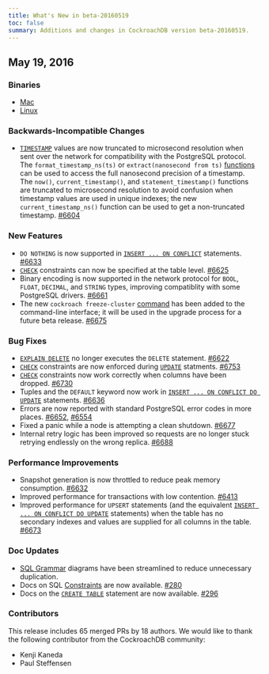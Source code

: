 ```yaml
---
title: What's New in beta-20160519
toc: false
summary: Additions and changes in CockroachDB version beta-20160519.
---
```


## May 19, 2016

### Binaries

- [Mac](https://d3a3ys8r4slo6p.cloudfront.net/cockroach-beta-20160519.darwin-10.9-amd64.tgz)
- [Linux](https://d3a3ys8r4slo6p.cloudfront.net/cockroach-beta-20160519.linux-amd64.tgz)
 
### Backwards-Incompatible Changes

- [`TIMESTAMP`](timestamp.html) values are now truncated to microsecond resolution when sent over the network for compatibility with the PostgreSQL protocol. The `format_timestamp_ns(ts)` or `extract(nanosecond from ts)` [functions](functions-and-operators.html) can be used to access the full nanosecond precision of a timestamp. The `now()`, `current_timestamp()`, and `statement_timestamp()` functions are truncated to microsecond resolution to avoid confusion when timestamp values are used in unique indexes; the new `current_timestamp_ns()` function can be used to get a non-truncated timestamp. [#6604](https://github.com/cockroachdb/cockroach/pull/6604)

### New Features

- `DO NOTHING` is now supported in [`INSERT ... ON CONFLICT`](insert.html) statements. [#6633](https://github.com/cockroachdb/cockroach/pull/6633)
- [`CHECK`](constraints.html#check) constraints can now be specified at the table level. [#6625](https://github.com/cockroachdb/cockroach/pull/6625)
- Binary encoding is now supported in the network protocol for `BOOL`, `FLOAT`, `DECIMAL`, and `STRING` types, improving compatiblity with some PostgreSQL drivers. [#6661](https://github.com/cockroachdb/cockroach/pull/6661)
- The new `cockroach freeze-cluster` [command](cockroach-commands.html) has been added to the command-line interface; it will be used in the upgrade process for a future beta release. [#6675](https://github.com/cockroachdb/cockroach/pull/6675)

### Bug Fixes

- [`EXPLAIN DELETE`](explain.html) no longer executes the `DELETE` statement. [#6622](https://github.com/cockroachdb/cockroach/pull/6622)
- [`CHECK`](constraints.html#check) constraints are now enforced during [`UPDATE`](update.html) statments. [#6753](https://github.com/cockroachdb/cockroach/pull/6753)
- [`CHECK`](constraints.html#check) constraints now work correctly when columns have been dropped. [#6730](https://github.com/cockroachdb/cockroach/pull/6730)
- Tuples and the `DEFAULT` keyword now work in [`INSERT ... ON CONFLICT DO UPDATE`](insert.html) statements. [#6636](https://github.com/cockroachdb/cockroach/pull/6636)
- Errors are now reported with standard PostgreSQL error codes in more places. [#6652](https://github.com/cockroachdb/cockroach/pull/6652), [#6554](https://github.com/cockroachdb/cockroach/pull/6554)
- Fixed a panic while a node is attempting a clean shutdown. [#6677](https://github.com/cockroachdb/cockroach/pull/6677)
- Internal retry logic has been improved so requests are no longer stuck retrying endlessly on the wrong replica. [#6688](https://github.com/cockroachdb/cockroach/pull/6688)

### Performance Improvements

- Snapshot generation is now throttled to reduce peak memory consumption.
  [#6632](https://github.com/cockroachdb/cockroach/pull/6632)
- Improved performance for transactions with low contention. [#6413](https://github.com/cockroachdb/cockroach/pull/6413)
- Improved performance for `UPSERT` statements (and the equivalent [`INSERT ... ON CONFLICT DO UPDATE`](insert.html) statements) when the table has no secondary indexes and values are supplied for all columns in the table. [#6673](https://github.com/cockroachdb/cockroach/pull/6673)

### Doc Updates

- [SQL Grammar](sql-grammar.html) diagrams have been streamlined to reduce unnecessary duplication.   
- Docs on SQL [Constraints](constraints.html) are now available. [#280](https://github.com/cockroachdb/docs/pull/280)
- Docs on the [`CREATE TABLE`](create-table.html) statement are now available. [#296](https://github.com/cockroachdb/docs/pull/296)

### Contributors

This release includes 65 merged PRs by 18 authors. We would like to
thank the following contributor from the CockroachDB community:

* Kenji Kaneda
* Paul Steffensen
